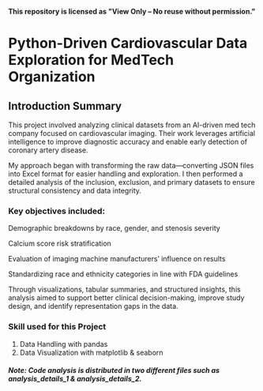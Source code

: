 **This repository is licensed as "View Only – No reuse without permission."**


# Python-Driven Cardiovascular Data Exploration for MedTech Organization

## Introduction Summary

This project involved analyzing clinical datasets from an AI-driven med tech company focused on cardiovascular imaging. Their work leverages artificial intelligence to improve diagnostic accuracy and enable early detection of coronary artery disease.

My approach began with transforming the raw data—converting JSON files into Excel format for easier handling and exploration. I then performed a detailed analysis of the inclusion, exclusion, and primary datasets to ensure structural consistency and data integrity.

### Key objectives included:

Demographic breakdowns by race, gender, and stenosis severity

Calcium score risk stratification

Evaluation of imaging machine manufacturers’ influence on results

Standardizing race and ethnicity categories in line with FDA guidelines

Through visualizations, tabular summaries, and structured insights, this analysis aimed to support better clinical decision-making, improve study design, and identify representation gaps in the data.

### Skill used for this Project
1. Data Handling with pandas
2. Data Visualization with matplotlib & seaborn


##### Note: Code analysis is distributed in two different files such as analysis_details_1 & analysis_details_2.
